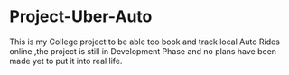 # Project-Uber-Auto
This is my College project to be able too book and track local Auto Rides online ,the project is still in Development Phase and no plans have been made yet to put it into real life.
